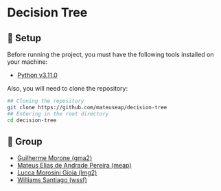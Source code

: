 # Decision Tree

## 🔧 Setup

Before running the project, you must have the following tools installed on your machine: 
* [Python v3.11.0](https://www.python.org/downloads/release/python-3110/)

Also, you will need to clone the repository:

```bash
## Cloning the repository
git clone https://github.com/mateuseap/decision-tree
## Entering in the root directory
cd decision-tree
```

## 👥 Group

- [Guilherme Morone (gma2)](https://github.com/guimorone)
- [Mateus Elias de Andrade Pereira (meap)](https://github.com/mateuseap)
- [Lucca Morosini Gioia (lmg2)](https://github.com/LuccaMorosiniGioia)
- [Williams Santiago (wssf)](https://github.com/wssantiago)